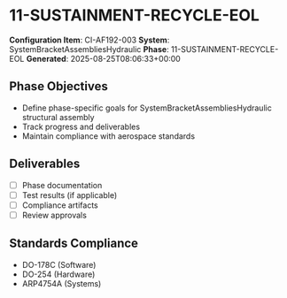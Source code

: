 # 11-SUSTAINMENT-RECYCLE-EOL

**Configuration Item**: CI-AF192-003
**System**: SystemBracketAssembliesHydraulic
**Phase**: 11-SUSTAINMENT-RECYCLE-EOL
**Generated**: 2025-08-25T08:06:33+00:00

## Phase Objectives
- Define phase-specific goals for SystemBracketAssembliesHydraulic structural assembly
- Track progress and deliverables
- Maintain compliance with aerospace standards

## Deliverables
- [ ] Phase documentation
- [ ] Test results (if applicable)
- [ ] Compliance artifacts
- [ ] Review approvals

## Standards Compliance
- DO-178C (Software)
- DO-254 (Hardware)
- ARP4754A (Systems)

